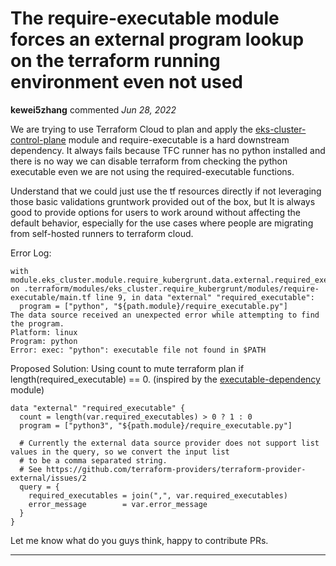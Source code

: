 # The require-executable module forces an external program lookup on the terraform running environment even not used

**kewei5zhang** commented *Jun 28, 2022*

We are trying to use Terraform Cloud to plan and apply the [eks-cluster-control-plane](https://github.com:gruntwork-io/terraform-aws-eks.git//modules/eks-cluster-control-plane) module and require-executable is a hard downstream dependency. It always fails because TFC runner has no python installed and there is no way we can disable terraform from checking the python executable even we are not using the required-executable functions. 

Understand that we could just use the tf resources directly if not leveraging those basic validations gruntwork provided out of the box, but It is always good to provide options for users to work around without affecting the default behavior, especially for the use cases where people are migrating from self-hosted runners to terraform cloud.

Error Log:
```
with module.eks_cluster.module.require_kubergrunt.data.external.required_executable
on .terraform/modules/eks_cluster.require_kubergrunt/modules/require-executable/main.tf line 9, in data "external" "required_executable":
  program = ["python", "${path.module}/require_executable.py"]
The data source received an unexpected error while attempting to find the program.
Platform: linux
Program: python
Error: exec: "python": executable file not found in $PATH
```

Proposed Solution: 
Using count to mute terraform plan if length(required_executable) == 0. (inspired by the [executable-dependency](https://github.com/gruntwork-io/terraform-aws-utilities/blob/master/modules/executable-dependency/main.tf#L7) module)
```
data "external" "required_executable" {
  count = length(var.required_executables) > 0 ? 1 : 0
  program = ["python3", "${path.module}/require_executable.py"]

  # Currently the external data source provider does not support list values in the query, so we convert the input list
  # to be a comma separated string.
  # See https://github.com/terraform-providers/terraform-provider-external/issues/2
  query = {
    required_executables = join(",", var.required_executables)
    error_message        = var.error_message
  }
}
```

Let me know what do you guys think, happy to contribute PRs.
<br />
***



